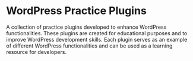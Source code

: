 # WordPress Practice Plugins

A collection of practice plugins developed to enhance WordPress functionalities. These plugins are created for educational purposes and to improve WordPress development skills. Each plugin serves as an example of different WordPress functionalities and can be used as a learning resource for developers.
